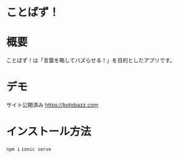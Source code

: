 # ことばず！

# 概要
ことばず！は「言葉を略してバズらせる！」を目的としたアプリです。
# デモ
サイト公開済み
https://kotobazz.com
# インストール方法
`npm i`
`ionic serve`
